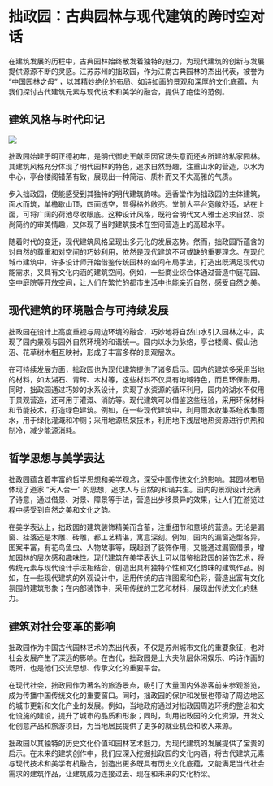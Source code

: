 # 拙政园：古典园林与现代建筑的跨时空对话

在建筑发展的历程中，古典园林始终散发着独特的魅力，为现代建筑的创新与发展提供源源不断的灵感。江苏苏州的拙政园，作为江南古典园林的杰出代表，被誉为 “中国园林之母” ，以其精妙绝伦的布局、如诗如画的景观和深厚的文化底蕴，为我们探讨古代建筑元素与现代技术和美学的融合，提供了绝佳的范例。

## 建筑风格与时代印记



![](https://p3-search.byteimg.com/obj/pgc-image/72da46998cf14bb5b1b0c668ec50192f)

拙政园始建于明正德初年，是明代御史王献臣因官场失意而还乡所建的私家园林。其建筑风格充分体现了明代园林的特色，追求自然野趣，注重山水的营造，以水为中心，亭台楼阁错落有致，展现出一种简洁、质朴而又不失高雅的气质。

步入拙政园，便能感受到其独特的明代建筑韵味。远香堂作为拙政园的主体建筑，面水而筑，单檐歇山顶，四面透空，显得格外敞亮。堂前大平台宽敞舒适，站在上面，可将广阔的荷池尽收眼底。这种设计风格，既符合明代文人雅士追求自然、崇尚简约的审美情趣，又体现了当时建筑技术在空间营造上的高超水平。

随着时代的变迁，现代建筑风格呈现出多元化的发展态势。然而，拙政园所蕴含的对自然的尊重和对空间的巧妙利用，依然是现代建筑不可或缺的重要理念。在现代城市建筑中，许多设计师开始借鉴传统园林的空间布局手法，打造出既满足现代功能需求，又具有文化内涵的建筑空间。例如，一些商业综合体通过营造中庭花园、空中庭院等开放空间，让人们在繁忙的都市生活中也能亲近自然，感受自然之美。

## 现代建筑的环境融合与可持续发展

拙政园在设计上高度重视与周边环境的融合，巧妙地将自然山水引入园林之中，实现了园内景观与园外自然环境的和谐统一。园内以水为脉络，亭台楼阁、假山池沼、花草树木相互映衬，形成了丰富多样的景观层次。

在可持续发展方面，拙政园也为现代建筑提供了诸多启示。园内的建筑多采用当地的材料，如太湖石、青砖、木材等，这些材料不仅具有地域特色，而且环保耐用。同时，拙政园通过巧妙的水系设计，实现了水资源的循环利用，园内的湖水不仅用于景观营造，还可用于灌溉、消防等。现代建筑可以借鉴这些经验，采用环保材料和节能技术，打造绿色建筑。例如，在一些现代建筑中，利用雨水收集系统收集雨水，用于绿化灌溉和冲厕；采用地源热泵技术，利用地下浅层地热资源进行供热和制冷，减少能源消耗。

## 哲学思想与美学表达

拙政园蕴含着丰富的哲学思想和美学观念，深受中国传统文化的影响。其园林布局体现了道家 “天人合一” 的思想，追求人与自然的和谐共生。园内的景观设计充满了诗意，通过借景、对景、障景等手法，营造出步移景异的效果，让人们在游览过程中感受到自然之美和文化之韵。

在美学表达上，拙政园的建筑装饰精美而含蓄，注重细节和意境的营造。无论是漏窗、挂落还是木雕、砖雕，都工艺精湛，寓意深刻。例如，园内的漏窗造型各异，图案丰富，有花鸟鱼虫、人物故事等，既起到了装饰作用，又能通过漏窗借景，增加园林的层次感和趣味性。现代建筑在美学表达上可以借鉴拙政园的装饰艺术，将传统元素与现代设计手法相结合，创造出具有独特个性和文化韵味的建筑作品。例如，在一些现代建筑的外观设计中，运用传统的吉祥图案和色彩，营造出富有文化氛围的建筑形象；在内部装饰中，采用传统的工艺和材料，展现出传统文化的魅力。

## 建筑对社会变革的影响

拙政园作为中国古代园林艺术的杰出代表，不仅是苏州城市文化的重要象征，也对社会发展产生了深远的影响。在古代，拙政园是士大夫阶层休闲娱乐、吟诗作画的场所，也是他们交流思想、传承文化的重要平台。

在现代社会，拙政园作为著名的旅游景点，吸引了大量国内外游客前来参观游览，成为传播中国传统文化的重要窗口。同时，拙政园的保护和发展也带动了周边地区的城市更新和文化产业的发展。例如，当地政府通过对拙政园周边环境的整治和文化设施的建设，提升了城市的品质和形象；同时，利用拙政园的文化资源，开发文化创意产品和旅游项目，为当地居民提供了更多的就业机会和收入来源。

拙政园以其独特的历史文化价值和园林艺术魅力，为现代建筑的发展提供了宝贵的启示。在未来的建筑创作中，我们应深入挖掘拙政园的文化内涵，将古代建筑元素与现代技术和美学有机融合，创造出更多既具有历史文化底蕴，又能满足当代社会需求的建筑作品，让建筑成为连接过去、现在和未来的文化桥梁。